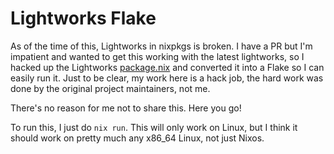 # Lightworks Flake

As of the time of this, Lightworks in nixpkgs is broken.  I have a PR but I'm impatient and wanted to get this working with the latest lightworks, so I hacked up the Lightworks [package.nix](https://github.com/NixOS/nixpkgs/blob/ed331ebdcc2d472e5f7bf14b0c84d100e069f1bc/pkgs/by-name/li/lightworks/package.nix#L20) and converted it into a Flake so I can easily run it. Just to be clear, my work here is a hack job, the hard work was done by the original project maintainers, not me. 

There's no reason for me not to share this.  Here you go!

To run this, I just do `nix run`. This will only work on Linux, but I think it should work on pretty much any x86_64 Linux, not just Nixos. 
